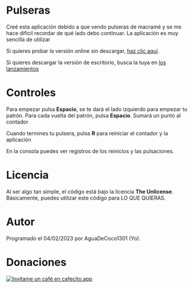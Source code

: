 # Pulseras
Creé esta aplicación debido a que vendo pulseras de macramé y se me hace dificil recordar de qué lado debo continuar. La aplicación es muy sencilla de utilizar

Si quieres probar la versión online sin descargar, [haz clic aquí](https://aguadecoco1301.github.io/pulseras/src/page/).

Si quieres descargar la versión de escritorio, busca la tuya en [los lanzamientos](https://github.com/aguadecoco1301/pulseras/releases)

# Controles

Para empezar pulsa **Espacio**, se te dará el lado izquierdo para empezar tu patrón. 
Para cada vuelta del patrón, pulsa **Espacio**. Sumará un punto al contador

Cuando termines tu pulsera, pulsa **R** para reiniciar el contador y la aplicación

En la consola puedes ver registros de los reinicios y las pulsaciones.

# Licencia

Al ser algo tan simple, el código está bajo la licencia **The Unlicense**. Básicamente, puedes utilizar este código para LO QUE QUIERAS.

# Autor

Programado el 04/02/2023 por AguaDeCoco1301 (Yo).

# Donaciones

[![Invitame un café en cafecito.app](https://cdn.cafecito.app/imgs/buttons/button_5.svg)](https://cafecito.app/aguadecoco1301)
